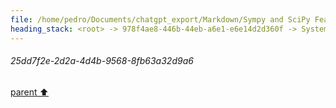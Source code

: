 ```yaml
---
file: /home/pedro/Documents/chatgpt_export/Markdown/Sympy and SciPy Features.md
heading_stack: <root> -> 978f4ae8-446b-44eb-a6e1-e6e14d2d360f -> System -> 29d455d7-aacc-4725-b3ef-918114effb01 -> System -> aaa2e7d9-3bdd-4fad-911a-31b12dc2a648 -> User -> 8538284c-0352-43f1-8abc-46b21e1b06e8 -> Assistant -> SymPy -> SciPy -> aaa207bb-2094-4403-8ec6-18f904a315cd -> User -> 729fb28a-7915-4de4-b6fc-86073b9c59ea -> Assistant -> 8ba7491e-258c-4b35-adb8-30c8f6253da5 -> Tool -> 34a917f5-16d6-4338-bd6c-6494cea2cf50 -> Assistant -> SymPy: Symbolic Computing -> e221c1b0-a165-471d-8c39-314344d99fb9 -> Assistant -> 575a9e32-8e21-45b5-a224-0aae541e3df7 -> Tool -> 8fa51d1f-ce37-4660-b6e4-2a6f71562970 -> Assistant -> 63c42cc1-0fa2-479e-aeb0-f63bf89488fb -> Assistant -> f359e1ab-aeba-49b4-aceb-57b2aebb5ebc -> Tool -> 3f3de047-a51c-4010-ad4c-820419d23279 -> Assistant -> 2be30db6-989f-4daf-b8dd-3b3098b5e329 -> Assistant -> 6374a92e-ccbd-46e2-9f1b-d9774b21d029 -> Tool -> 2c8f8f7d-6dd2-4d5c-a440-7aacd107b75e -> Assistant -> 5b1d05d6-728a-435f-9a49-4bad487bb77b -> Assistant -> 744424e2-f97a-4c44-8a89-fed99c0341f1 -> Tool -> 8c7b629a-c632-4706-afdf-814b17766ca1 -> Assistant -> c62752a0-f201-4ee4-96ee-0435da370067 -> Assistant -> 6fbf4829-b77e-4300-aa99-f68a48b19fb7 -> Tool -> 1d81d149-213a-4f27-857e-8d6bec21bcef -> Assistant -> aaa203e3-859d-4bd5-9df9-adb78b399b4b -> User -> 7ddc7f98-9575-4d28-b101-27f817b05527 -> Assistant -> SymPy: Advanced Features -> b267a54d-9f69-42fc-90c0-2ebc5839474f -> Assistant -> ce6a6003-0b87-47bf-82fc-c4717529ecdf -> Tool -> 40577064-962e-4ae7-93b3-f221b6a581f8 -> Assistant -> d415a7f3-4f92-4e5d-a170-15079c97f642 -> Assistant -> c12f27d2-11a4-4bb4-9240-dfeca4dece5c -> Tool -> e4f3c962-9d1c-4f50-bdc4-c3e005108fc4 -> Assistant -> 6e9f2fa6-6078-4627-a045-dc0c6a2a58e9 -> Assistant -> 3e25bced-b06f-4224-a09c-44a7adbe885d -> Tool -> 6f9cb60a-92e3-4ae9-9ff9-a97cf787e77e -> Assistant -> aaa2f9f1-add4-4e07-882e-c27258fca6a4 -> User -> c60517be-a67e-4f4d-b517-fde601274b3c -> Assistant -> SciPy: Advanced Features -> 01e74733-c2da-4dae-b23e-edbe3c46d619 -> Assistant -> 87a16e2b-fb8f-413e-9c96-7ffa1da5e422 -> Tool -> 133b267c-a5a2-4241-99e5-a9d8b41f7324 -> Assistant -> 50a06526-4d88-4690-9182-9f638815ba38 -> Assistant -> 5b31b798-d6c9-4e9d-81a3-7c5ab75f8459 -> Tool -> 748f73fa-a21c-4258-925e-098e6cf2388c -> Assistant -> 259f2564-903a-46eb-a8c2-1c61737ac402 -> Assistant -> cf4c7b14-bdd0-489c-8564-6f90da53c51a -> Tool -> 4eb0ca4d-4eb9-4539-868c-5023caca8627 -> Assistant -> 777a44e3-83bf-4084-8d6d-4066d57d41a8 -> Assistant -> 37e7b5d2-9627-4c5a-afb5-b536458e6d77 -> Tool -> 46bf0851-0ce5-48fc-9243-52a5b84eb8c3 -> Assistant -> 56e05878-e3e4-4585-b6ab-108a73a472fe -> Assistant -> 00e5b15e-f382-4c48-a0e7-a5933398de20 -> Tool -> 7fae61c3-a488-4409-bb39-730a9fa327be -> Assistant -> b3df32dc-571e-4576-9d11-a1a53d8ba0ad -> Assistant -> f4711cdc-a7ec-45bd-a4c6-11c48880d0e3 -> Tool -> 477d0ae2-cb8c-413b-b62c-85fee3204eae -> Assistant -> aaa2d015-1734-4d7e-9d39-e5ad0f7b7196 -> User -> a365069f-1156-400b-885f-55cbcc1acd09 -> Assistant -> Fractal Visualization: Mandelbrot Set -> a25ecd3d-d2c3-4687-a3cc-efa45ee3f6b1 -> Assistant -> b4c0ca35-0df8-4ab6-a1f0-06a753ba0bc5 -> Tool -> 41ca0aa8-04c9-4076-90d8-5edb95bdcfb5 -> Assistant -> Double Pendulum: Chaos Theory in Action -> 1bc21ab5-17e5-46df-8c45-902c49435799 -> Assistant -> aaa2dce2-9001-4ca8-b27a-fd23329a5ae2 -> User -> 25dd7f2e-2d2a-4d4b-9568-8fb63a32d9a6
---
```

###### 25dd7f2e-2d2a-4d4b-9568-8fb63a32d9a6
[parent ⬆️](#aaa2dce2-9001-4ca8-b27a-fd23329a5ae2)
